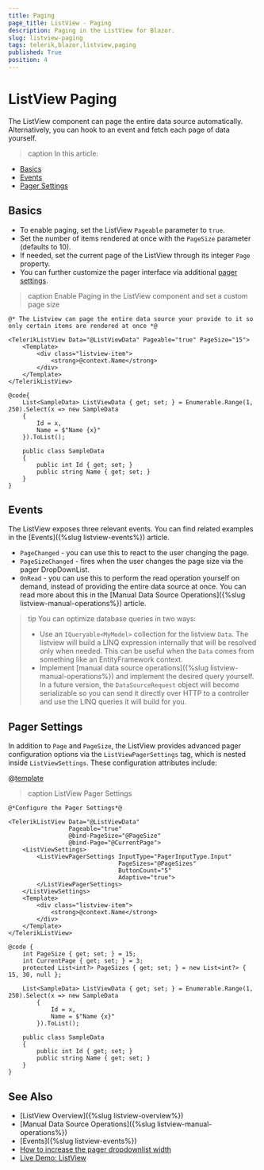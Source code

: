 ```yaml
---
title: Paging
page_title: ListView - Paging
description: Paging in the ListView for Blazor.
slug: listview-paging
tags: telerik,blazor,listview,paging
published: True
position: 4
---
```


# ListView Paging

The ListView component can page the entire data source automatically. Alternatively, you can hook to an event and fetch each page of data yourself.

>caption In this article:

* [Basics](#basics)
* [Events](#events)
* [Pager Settings](#pager-settings)

## Basics

* To enable paging, set the ListView `Pageable` parameter to `true`.
* Set the number of items rendered at once with the `PageSize` parameter (defaults to 10).
* If needed, set the current page of the ListView through its integer `Page` property.
* You can further customize the pager interface via additional [pager settings](#pager-settings).

>caption Enable Paging in the ListView component and set a custom page size

````CSHTML
@* The Listview can page the entire data source your provide to it so only certain items are rendered at once *@

<TelerikListView Data="@ListViewData" Pageable="true" PageSize="15">
    <Template>
        <div class="listview-item">
            <strong>@context.Name</strong>
        </div>
    </Template>
</TelerikListView>

@code{
    List<SampleData> ListViewData { get; set; } = Enumerable.Range(1, 250).Select(x => new SampleData
    {
        Id = x,
        Name = $"Name {x}"
    }).ToList();

    public class SampleData
    {
        public int Id { get; set; }
        public string Name { get; set; }
    }
}
````

## Events

The ListView exposes three relevant events. You can find related examples in the [Events]({%slug listview-events%}) article.

* `PageChanged` - you can use this to react to the user changing the page.
* `PageSizeChanged` - fires when the user changes the page size via the pager DropDownList.
* `OnRead` - you can use this to perform the read operation yourself on demand, instead of providing the entire data source at once. You can read more about this in the [Manual Data Source Operations]({%slug listview-manual-operations%}) article.

>tip You can optimize database queries in two ways:
>
> * Use an `IQueryable<MyModel>` collection for the listview `Data`. The listview will build a LINQ expression internally that will be resolved only when needed. This can be useful when the `Data` comes from something like an EntityFramework context.
> * Implement [manual data source operations]({%slug listview-manual-operations%}) and implement the desired query yourself. In a future version, the `DataSourceRequest` object will become serializable so you can send it directly over HTTP to a controller and use the LINQ queries it will build for you.

## Pager Settings

In addition to `Page` and `PageSize`, the ListView provides advanced pager configuration options via the `ListViewPagerSettings` tag, which is nested inside `ListViewSettings`. These configuration attributes include:

@[template](/_contentTemplates/common/pager-settings.md#pager-settings)

>caption ListView Pager Settings

````CSHTML
@*Configure the Pager Settings*@

<TelerikListView Data="@ListViewData"
                 Pageable="true"
                 @bind-PageSize="@PageSize"
                 @bind-Page="@CurrentPage">
    <ListViewSettings>
        <ListViewPagerSettings InputType="PagerInputType.Input"
                               PageSizes="@PageSizes"
                               ButtonCount="5"
                               Adaptive="true">
        </ListViewPagerSettings>
    </ListViewSettings>
    <Template>
        <div class="listview-item">
            <strong>@context.Name</strong>
        </div>
    </Template>
</TelerikListView>

@code {
    int PageSize { get; set; } = 15;
    int CurrentPage { get; set; } = 3;
    protected List<int?> PageSizes { get; set; } = new List<int?> { 15, 30, null };

    List<SampleData> ListViewData { get; set; } = Enumerable.Range(1, 250).Select(x => new SampleData
        {
            Id = x,
            Name = $"Name {x}"
        }).ToList();

    public class SampleData
    {
        public int Id { get; set; }
        public string Name { get; set; }
    }
}
````

## See Also

* [ListView Overview]({%slug listview-overview%})
* [Manual Data Source Operations]({%slug listview-manual-operations%})
* [Events]({%slug listview-events%})
* [How to increase the pager dropdownlist width]({%pager-kb-dropdown-width%})
* [Live Demo: ListView](https://demos.telerik.com/blazor-ui/listview/overview)
